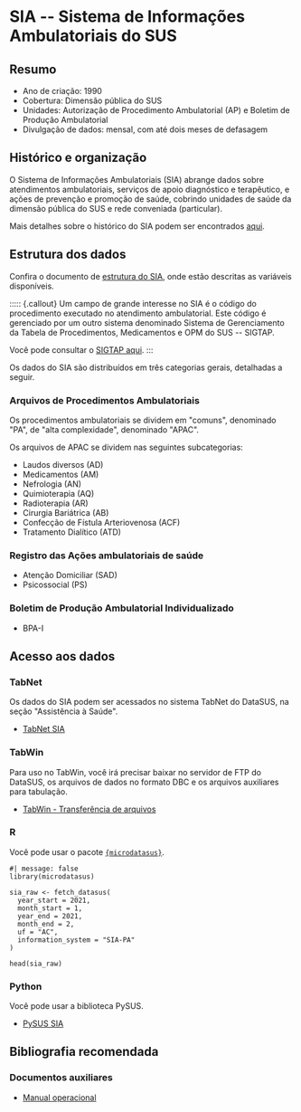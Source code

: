 # SIA -- Sistema de Informações Ambulatoriais do SUS

## Resumo

-  Ano de criação: 1990
-  Cobertura: Dimensão pública do SUS
-  Unidades: Autorização de Procedimento Ambulatorial (AP) e Boletim de Produção Ambulatorial
-  Divulgação de dados: mensal, com até dois meses  de defasagem

## Histórico e organização

O Sistema de Informações Ambulatoriais (SIA) abrange dados sobre atendimentos ambulatoriais, serviços de apoio diagnóstico e terapêutico, e ações de prevenção e promoção de saúde, cobrindo unidades de saúde da dimensão pública do SUS e rede conveniada (particular).


Mais detalhes sobre o histórico do SIA podem ser encontrados [aqui](https://wiki.saude.gov.br/sia/index.php/Página_principal).

## Estrutura dos dados

Confira o documento de [estrutura do SIA](assets/sia/Informe_Tecnico_SIASUS_2019_07.pdf), onde estão descritas as variáveis disponíveis.

::::: {.callout}
Um campo de grande interesse no SIA é o código do procedimento executado no atendimento ambulatorial. Este código é gerenciado por um outro sistema denominado Sistema de Gerenciamento da Tabela de Procedimentos, Medicamentos e OPM do SUS -- SIGTAP.

Você pode consultar o [SIGTAP aqui](http://sigtap.datasus.gov.br).
:::

Os dados do SIA são distribuídos em três categorias gerais, detalhadas a seguir.

### Arquivos de Procedimentos Ambulatoriais

Os procedimentos ambulatoriais se dividem em "comuns", denominado "PA", de "alta complexidade", denominado "APAC".

Os arquivos de APAC se dividem nas seguintes subcategorias:

-  Laudos diversos (AD)
-  Medicamentos (AM)
-  Nefrologia (AN)
-  Quimioterapia (AQ)
-  Radioterapia (AR)
-  Cirurgia Bariátrica (AB)
-  Confecção de Fístula Arteriovenosa (ACF)
-  Tratamento Dialítico (ATD)

### Registro das Ações ambulatoriais de saúde

-  Atenção Domiciliar (SAD)
-  Psicossocial (PS)

### Boletim de Produção Ambulatorial Individualizado 

-  BPA-I

## Acesso aos dados

### TabNet

Os dados do SIA podem ser acessados no sistema TabNet do DataSUS, na seção "Assistência à Saúde".

-  [TabNet SIA](https://datasus.saude.gov.br/acesso-a-informacao/producao-ambulatorial-sia-sus/)

### TabWin

Para uso no TabWin, você irá precisar baixar no servidor de FTP do DataSUS, os arquivos de dados no formato DBC e os arquivos auxiliares para tabulação.

-  [TabWin - Transferência de arquivos](https://datasus.saude.gov.br/transferencia-de-arquivos/)

### R

Você pode usar o pacote [`{microdatasus}`](https://rfsaldanha.github.io/microdatasus/index.html).

```{r}
#| message: false
library(microdatasus)

sia_raw <- fetch_datasus(
  year_start = 2021,
  month_start = 1,
  year_end = 2021,
  month_end = 2,
  uf = "AC",
  information_system = "SIA-PA"
)

head(sia_raw)
```

### Python

Você pode usar a biblioteca PySUS.

-  [PySUS SIA](https://pysus.readthedocs.io/en/latest/databases/SIA.html)

## Bibliografia recomendada

### Documentos auxiliares

-  [Manual operacional](assets/sia/Manual_Operacional_SIA2010.pdf)

